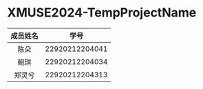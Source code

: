 # XMUSE2024-TempProjectName
|  成员姓名   | 学号  |
|  :----:  | :----:  |
| 陈朵  | 22920212204041 |
| 鲍琪  | 22920212204034 |
| 郑灵兮  | 22920212204313 |
